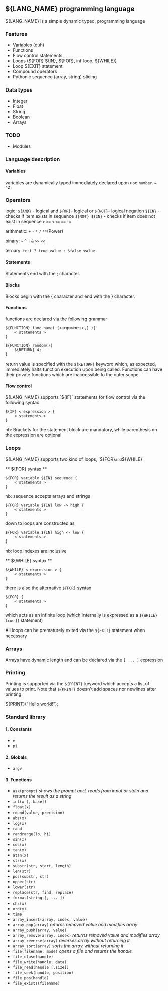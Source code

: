 ## ${LANG_NAME} programming language
${LANG_NAME} is a simple dynamic typed, programming language


### Features ###
* Variables (duh)
* Functions
* Flow control statements
* Loops (${FOR} ${IN}, ${FOR}, inf loop, ${WHILE})
* Loop ${EXIT} statement
* Compound operators
* Pythonic sequence (array, string) slicing

### Data types ###
* Integer
* Float
* String
* Boolean
* Arrays

### TODO ###
* Modules


### Language description ###

#### Variables ####

variables are dynamically typed immediately declared upon use `number = 42;`

### Operators ###

logic: `${AND}` - logical and `${OR}`- logical or `${NOT}`- logical negation `${IN}` - checks if item exists in sequence `${NOT} ${IN}`  - checks if item does not exist in sequence 
    `>` `>=` `<` `<=` `==` `!=`

arithmetic: `+` `-` `*` `/` `**`(Power)

binary: `~` `^` `|` `&` `>>` `<<`

ternary: `test ? true_value : $false_value`

#### Statements ####
Statements end with the ; character.

#### Blocks ####
Blocks begin with the { character and end with the } character.

#### Functions ####

functions are declared via the following grammar

    ${FUNCTION} func_name( [<arguments>,] ){
        < statements >
    }

    ${FUNCTION} random(){
        ${RETURN} 4;
    }

return value is specified with the `${RETURN}` keyword which, as expected, immediately halts function execution upon being called. Functions can have their private functions which are inaccessible to the outer scope.

#### Flow control ####

${LANG_NAME} supports `${IF}` statements for flow control via the following syntax

    ${IF} < expression > {
        < statements >
    }

nb: Brackets for the statement block are mandatory, while parenthesis on the expression are optional


### Loops ###

${LANG_NAME} supports two kind of loops, `${FOR}` and `${WHILE}`

** ${FOR} syntax **

    ${FOR} variable ${IN} sequence {
        < statements >
    }

nb: sequence accepts arrays and strings

    ${FOR} variable ${IN} low -> high {
        < statements >
    }

down to loops are constructed as

    ${FOR} variable ${IN} high <- low {
        < statements >
    }

nb: loop indexes are inclusive

** ${WHILE} syntax **

    ${WHILE} < expression > {
        < statements >
    }

there is also the alternative `${FOR}` syntax

    ${FOR} {
        < statements >
    }

which acts as an infinite loop (which internally is expressed as a `${WHILE} true` {} statement)

All loops can be prematurely exited via the `${EXIT}` statement when necessary


### Arrays ###

Arrays have dynamic length and can be declared via the  `[ ... ]` expression


### Printing ###

Printing is supported via the `${PRINT}` keyword which accepts a list of values to print. Note that `${PRINT}` doesn't
add spaces nor newlines after printing.

${PRINT}("Hello world!");


### Standard library ###

#### 1. Constants ###

* `e`
* `pi`

#### 2. Globals

* `argv`

#### 3. Functions

* `ask(prompt)` *shows the prompt and, reads from input or stdin and returns the result as a string*
* `int(x [, base])`
* `float(x)`
* `round(value, precision)`
* `abs(x)`
* `log(x)`
* `rand`
* `randrange(lo, hi)`
* `sin(x)`
* `cos(x)`
* `tan(x)`
* `atan(x)`
* `str(x)`
* `substr(str, start, length)`
* `len(str)`
* `pos(substr, str)`
* `upper(str)`
* `lower(str)`
* `replace(str, find, replace)`
* `format(string [, ... ])`
* `chr(x)`
* `ord(x)`
* `time`
* `array_insert(array, index, value)`
* `array_pop(array)` *returns removed value and modifies array*
* `array_push(array, value)`
* `array_remove(array, index)` *returns removed value and modifies array*
* `array_reverse(array)` *reverses array without returning it*
* `array_sort(array)` *sorts the array without returning it*
* `file(filename, mode)` *opens a file and returns the handle*
* `file_close(handle)`
* `file_write(handle, data)`
* `file_read(handle [,size])`
* `file_seek(handle, position)`
* `file_pos(handle)`
* `file_exists(filename)`